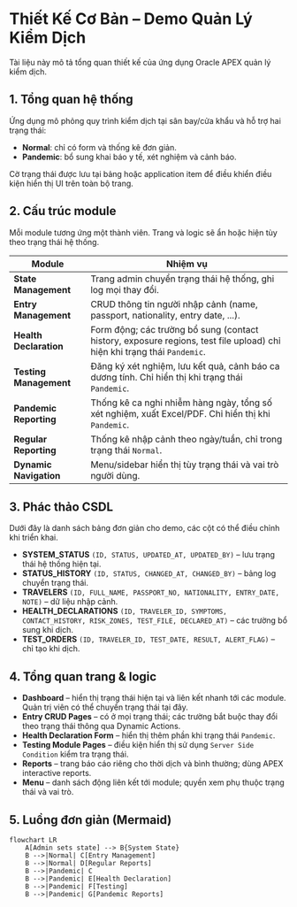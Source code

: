 # Thiết Kế Cơ Bản – Demo Quản Lý Kiểm Dịch

Tài liệu này mô tả tổng quan thiết kế của ứng dụng Oracle APEX quản lý kiểm dịch.

## 1. Tổng quan hệ thống
Ứng dụng mô phỏng quy trình kiểm dịch tại sân bay/cửa khẩu và hỗ trợ hai trạng thái:

- **Normal**: chỉ có form và thống kê đơn giản.
- **Pandemic**: bổ sung khai báo y tế, xét nghiệm và cảnh báo.

Cờ trạng thái được lưu tại bảng hoặc application item để điều khiển điều kiện hiển thị UI trên toàn bộ trang.

## 2. Cấu trúc module
Mỗi module tương ứng một thành viên. Trang và logic sẽ ẩn hoặc hiện tùy theo trạng thái hệ thống.

| Module | Nhiệm vụ |
|-------|----------|
| **State Management** | Trang admin chuyển trạng thái hệ thống, ghi log mọi thay đổi. |
| **Entry Management** | CRUD thông tin người nhập cảnh (name, passport, nationality, entry date, ...). |
| **Health Declaration** | Form động; các trường bổ sung (contact history, exposure regions, test file upload) chỉ hiện khi trạng thái `Pandemic`. |
| **Testing Management** | Đăng ký xét nghiệm, lưu kết quả, cảnh báo ca dương tính. Chỉ hiển thị khi trạng thái `Pandemic`. |
| **Pandemic Reporting** | Thống kê ca nghi nhiễm hàng ngày, tổng số xét nghiệm, xuất Excel/PDF. Chỉ hiển thị khi `Pandemic`. |
| **Regular Reporting** | Thống kê nhập cảnh theo ngày/tuần, chỉ trong trạng thái `Normal`. |
| **Dynamic Navigation** | Menu/sidebar hiển thị tùy trạng thái và vai trò người dùng. |

## 3. Phác thảo CSDL
Dưới đây là danh sách bảng đơn giản cho demo, các cột có thể điều chỉnh khi triển khai.

- **SYSTEM_STATUS** `(ID, STATUS, UPDATED_AT, UPDATED_BY)` – lưu trạng thái hệ thống hiện tại.
- **STATUS_HISTORY** `(ID, STATUS, CHANGED_AT, CHANGED_BY)` – bảng log chuyển trạng thái.
- **TRAVELERS** `(ID, FULL_NAME, PASSPORT_NO, NATIONALITY, ENTRY_DATE, NOTE)` – dữ liệu nhập cảnh.
- **HEALTH_DECLARATIONS** `(ID, TRAVELER_ID, SYMPTOMS, CONTACT_HISTORY, RISK_ZONES, TEST_FILE, DECLARED_AT)` – các trường bổ sung khi dịch.
- **TEST_ORDERS** `(ID, TRAVELER_ID, TEST_DATE, RESULT, ALERT_FLAG)` – chỉ tạo khi dịch.

## 4. Tổng quan trang & logic
- **Dashboard** – hiển thị trạng thái hiện tại và liên kết nhanh tới các module. Quản trị viên có thể chuyển trạng thái tại đây.
- **Entry CRUD Pages** – có ở mọi trạng thái; các trường bắt buộc thay đổi theo trạng thái thông qua Dynamic Actions.
- **Health Declaration Form** – hiển thị thêm phần khi trạng thái `Pandemic`.
- **Testing Module Pages** – điều kiện hiển thị sử dụng `Server Side Condition` kiểm tra trạng thái.
- **Reports** – trang báo cáo riêng cho thời dịch và bình thường; dùng APEX interactive reports.
- **Menu** – danh sách động liên kết tới module; quyền xem phụ thuộc trạng thái và vai trò.

## 5. Luồng đơn giản (Mermaid)
```mermaid
flowchart LR
    A[Admin sets state] --> B{System State}
    B -->|Normal| C[Entry Management]
    B -->|Normal| D[Regular Reports]
    B -->|Pandemic| C
    B -->|Pandemic| E[Health Declaration]
    B -->|Pandemic| F[Testing]
    B -->|Pandemic| G[Pandemic Reports]
```
